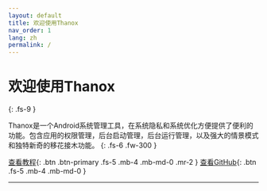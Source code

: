 ```yaml
---
layout: default
title: 欢迎使用Thanox
nav_order: 1
lang: zh
permalink: /
---
```




# 欢迎使用Thanox
{: .fs-9 }

Thanox是一个Android系统管理工具，在系统隐私和系统优化方便提供了便利的功能。包含应用的权限管理，后台启动管理，后台运行管理，以及强大的情景模式和独特新奇的移花接木功能。
{: .fs-6 .fw-300 }

[查看教程](https://tornaco.github.io/Thanox/docs/intro){: .btn .btn-primary .fs-5 .mb-4 .mb-md-0 .mr-2 } [查看GitHub](https://github.com/Tornaco/Thanox){: .btn .fs-5 .mb-4 .mb-md-0 }

---

